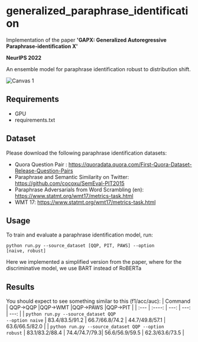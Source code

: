 # generalized_paraphrase_identification
Implementation of the paper **'GAPX: Generalized Autoregressive Paraphrase-identification X'** <br />

**NeurIPS 2022**

An ensemble model for paraphrase identification robust to distribution shift.

![Canvas 1](https://user-images.githubusercontent.com/83000332/192064352-84d1ac9b-14d7-4697-96f2-49347c7b44d4.png)


## Requirements
* GPU
* requirements.txt

## Dataset 
Please download the following paraphrase identification datasets:
* Quora Question Pair : https://quoradata.quora.com/First-Quora-Dataset-Release-Question-Pairs
* Paraphrase and Semantic Similarity on Twitter: https://github.com/cocoxu/SemEval-PIT2015
* Paraphrase Adversarials from Word Scrambling (en): https://www.statmt.org/wmt17/metrics-task.html
* WMT 17: https://www.statmt.org/wmt17/metrics-task.html

## Usage
To train and evaluate a paraphrase identification model, run: <br />  

<code>python run.py --source_dataset [QQP, PIT, PAWS] --option [naive, robust]</code>
<br />  

Here we implemented a simplified version from the paper, where for the discriminative model, we use BART instead of RoBERTa

## Results
You should expect to see something similar to this (f1/acc/auc):
| Command    |  QQP->QQP     |QQP->WMT     |QQP->PAWS     |QQP->PIT      |
| :---        |    :----:   |          ---: |      ---: |      ---: |
|   <code>python run.py --source_dataset QQP --option naive</code>     |    83.4/83.5/91.2  | 66.7/66.8/74.2 | 44.7/49.8/57.1 | 63.6/66.5/82.0      |
| <code>python run.py --source_dataset QQP --option robust</code>       |   83.1/83.2/88.4   | 74.4/74.7/79.3| 56.6/56.9/59.5 | 62.3/63.6/73.5      |
